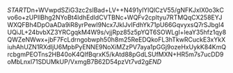 $START$Dn+WVwpdSZiG3zc2slBad+LV++N491ylYlQlCzV55/gNFKJxlX0o3kCvo6o+zUPIlBhg2NYoBt4IdhEdldCVTBNc+WQFv2cpltyu7RTMQqCX258EYJWXQFBh4DpOaADa9iR8yrPewI9Ncx7JklJvIFdhYk71pU66GqvyxsQ7rSJbgI4UQiJL+24bvbXZ3YRCgqkM4W9s/vjjRpz85z5pYQT6SOWLgl+leaY35hfz1qy8QWZeNWwx+jbF7FcLdrngobwph50h8m25ReEDQkoFL3hTkwRCuckE3xYkXiuhAhUZN1RXdljU6MpbPyENNE9NoXiMZzPV7aya1pGGj9ozeHxUykK84KmQrcbgmPEOTns2HB40oK4QIfBqrxK5/kAtd88pGdLSUfMXN+HR5m7s7ucDD9oMbLnxl71SDUMkUP/VxmgB7B62D54pzVt7vd2g$END$
